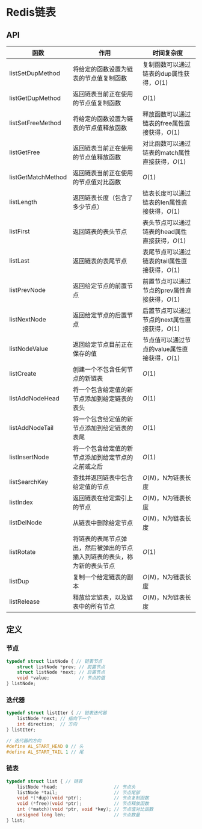 # Redis链表



## API

| 函数               | 作用                                                         | 时间复杂度                                      |
| ------------------ | ------------------------------------------------------------ | ----------------------------------------------- |
| listSetDupMethod   | 将给定的函数设置为链表的节点值复制函数                       | 复制函数可以通过链表的dup属性获得，$O(1)$       |
| listGetDupMethod   | 返回链表当前正在使用的节点值复制函数                         | $O(1)$                                          |
| listSetFreeMethod  | 将给定的函数设置为链表的节点值释放函数                       | 释放函数可以通过链表的free属性直接获得，$O(1)$  |
| listGetFree        | 返回链表当前正在使用的节点值释放函数                         | 对比函数可以通过链表的match属性直接获得，$O(1)$ |
| listGetMatchMethod | 返回链表当前正在使用的节点值对比函数                         | $O(1)$                                          |
| listLength         | 返回链表长度（包含了多少节点）                               | 链表长度可以通过链表的len属性直接获得，$O(1)$   |
| listFirst          | 返回链表的表头节点                                           | 表头节点可以通过链表的head属性直接获得，$O(1)$  |
| listLast           | 返回链表的表尾节点                                           | 表尾节点可以通过链表的tail属性直接获得，$O(1)$  |
| listPrevNode       | 返回给定节点的前置节点                                       | 前置节点可以通过节点的prev属性直接获得，$O(1)$  |
| listNextNode       | 返回给定节点的后置节点                                       | 后置节点可以通过节点的next属性直接获得，$O(1)$  |
| listNodeValue      | 返回给定节点目前正在保存的值                                 | 节点值可以通过节点的value属性直接获得，$O(1)$   |
| listCreate         | 创建一个不包含任何节点的新链表                               | $O(1)$                                          |
| listAddNodeHead    | 将一个包含给定值的新节点添加到给定链表的表头                 | $O(1)$                                          |
| listAddNodeTail    | 将一个包含给定值的新节点添加到给定链表的表尾                 | $O(1)$                                          |
| listInsertNode     | 将一个包含给定值的新节点添加到给定节点的之前或之后           | $O(1)$                                          |
| listSearchKey      | 查找并返回链表中包含给定值的节点                             | $O(N)$，N为链表长度                             |
| listIndex          | 返回链表在给定索引上的节点                                   | $O(N)$，N为链表长度                             |
| listDelNode        | 从链表中删除给定节点                                         | $O(N)$，N为链表长度                             |
| listRotate         | 将链表的表尾节点弹出，然后被弹出的节点插入到链表的表头，称为新的表头节点 | $O(1)$                                          |
| listDup            | 复制一个给定链表的副本                                       | $O(N)$，N为链表长度                             |
| listRelease        | 释放给定链表，以及链表中的所有节点                           | $O(N)$，N为链表长度                             |



## 定义

### 节点

```c
typedef struct listNode { // 链表节点
    struct listNode *prev; // 前置节点
    struct listNode *next; // 后置节点
    void *value;           // 节点的值
} listNode;
```

### 迭代器

```c
typedef struct listIter { // 链表迭代器
    listNode *next; // 指向下一个
    int direction;  // 方向
} listIter;

// 迭代器的方向
#define AL_START_HEAD 0 // 头
#define AL_START_TAIL 1 // 尾
```

### 链表

```c
typedef struct list { // 链表
    listNode *head;                     // 节点头
    listNode *tail;                     // 节点尾部
    void *(*dup)(void *ptr);            // 节点复制函数
    void (*free)(void *ptr);            // 节点释放函数
    int (*match)(void *ptr, void *key); // 节点值对比函数
    unsigned long len;                  // 节点数量
} list;
```



